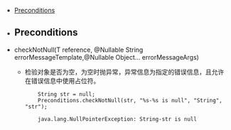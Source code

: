 -  <a href="#Preconditions">Preconditions</a>

- ## <a name="Preconditions">Preconditions</a>

- checkNotNull(T reference, @Nullable String errorMessageTemplate,@Nullable Object... errorMessageArgs)

    - 检验对象是否为空，为空时抛异常，异常信息为指定的错误信息，且允许在错误信息中使用占位符。	

		```
			String str = null;
        	Preconditions.checkNotNull(str, "%s-%s is null", "String", "str");
        	
        	java.lang.NullPointerException: String-str is null
		```
	
	

